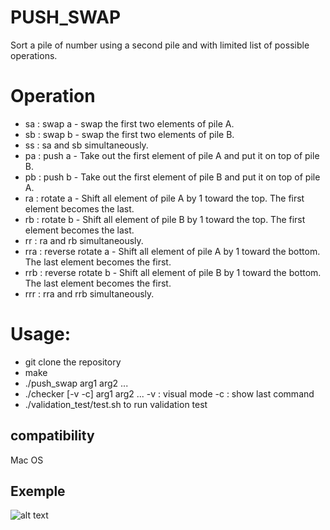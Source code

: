# PUSH_SWAP
Sort a pile of number using a second pile and with limited list of possible operations.

# Operation
-	sa : swap a - swap the first two elements of pile A.
-	sb : swap b - swap the first two elements of pile B.
-	ss : sa and sb simultaneously.
-	pa : push a - Take out the first element of pile A and put it on top of pile B.
-	pb : push b - Take out the first element of pile B and put it on top of pile A.
-	ra : rotate a - Shift all element of pile A by 1 toward the top. The first element becomes the last.
-	rb : rotate b - Shift all element of pile B by 1 toward the top. The first element becomes the last.
-	rr : ra and rb simultaneously.
-	rra : reverse rotate a - Shift all element of pile A by 1 toward the bottom. The last element becomes the first.
-	rrb : reverse rotate b - Shift all element of pile B by 1 toward the bottom. The last element becomes the first.
-	rrr : rra and rrb simultaneously.

# Usage:
-	git clone the repository
-	make
-	./push_swap arg1 arg2 ...
-	./checker [-v -c] arg1 arg2 ...
		-v : visual mode
		-c : show last command
-	./validation_test/test.sh to run validation test

## compatibility
Mac OS

## Exemple

![alt text](https://raw.githubusercontent.com/kylax/push_swap/master/img/exemple.png)
